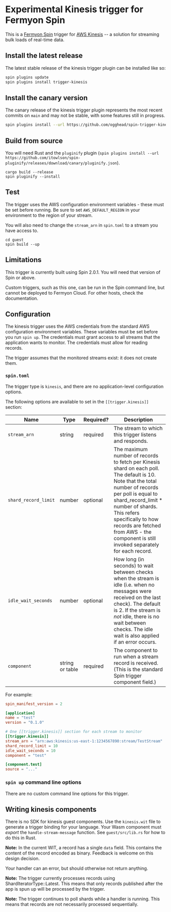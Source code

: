 # Experimental Kinesis trigger for Fermyon Spin

This is a [Fermyon Spin](https://www.fermyon.com/spin) trigger for [AWS Kinesis](https://docs.aws.amazon.com/streams/latest/dev/introduction.html) -- a solution for streaming bulk loads of real-time data.

## Install the latest release

The latest stable release of the kinesis trigger plugin can be installed like so:

```sh
spin plugins update
spin plugins install trigger-kinesis
```

## Install the canary version

The canary release of the kinesis trigger plugin represents the most recent commits on `main` and may not be stable, with some features still in progress.

```sh
spin plugins install --url https://github.com/ogghead/spin-trigger-kinesis/releases/download/canary/trigger-kinesis.json
```

## Build from source

You will need Rust and the `pluginify` plugin (`spin plugins install --url https://github.com/itowlson/spin-pluginify/releases/download/canary/pluginify.json`).

```
cargo build --release
spin pluginify --install
```

## Test

The trigger uses the AWS configuration environment variables - these must be set before running.
Be sure to set `AWS_DEFAULT_REGION` in your environment to the region of your stream.

You will also need to change the `stream_arn` in `spin.toml` to a stream you have access to.

```
cd guest
spin build --up
```

## Limitations

This trigger is currently built using Spin 2.0.1. You will need that version of Spin or above.

Custom triggers, such as this one, can be run in the Spin command line, but cannot be deployed to Fermyon Cloud.  For other hosts, check the documentation.

## Configuration

The kinesis trigger uses the AWS credentials from the standard AWS configuration environment variables.  These variables must be set before you run `spin up`.  The credentials must grant access to all streams that the application wants to monitor.  The credentials must allow for reading records.

The trigger assumes that the monitored streams exist: it does not create them.

### `spin.toml`

The trigger type is `kinesis`, and there are no application-level configuration options.

The following options are available to set in the `[[trigger.kinesis]]` section:

| Name                  | Type             | Required? | Description |
|-----------------------|------------------|-----------|-------------|
| `stream_arn`          | string           | required | The stream to which this trigger listens and responds. |
| `shard_record_limit`        | number           | optional | The maximum number of records to fetch per Kinesis shard on each poll. The default is 10. Note that the total number of records per poll is equal to shard_record_limit * number of shards. This refers specifically to how records are fetched from AWS - the component is still invoked separately for each record. |
| `idle_wait_seconds`   | number           | optional | How long (in seconds) to wait between checks when the stream is idle (i.e. when no messages were received on the last check). The default is 2. If the stream is _not_ idle, there is no wait between checks. The idle wait is also applied if an error occurs. |
| `component`           | string or table  | required | The component to run when a stream record is received. (This is the standard Spin trigger component field.) |

For example:

```toml
spin_manifest_version = 2

[application]
name = "test"
version = "0.1.0"

# One [[trigger.kinesis]] section for each stream to monitor
[[trigger.kinesis]]
stream_arn = "arn:aws:kinesis:us-east-1:1234567890:stream/TestStream"
shard_record_limit = 10
idle_wait_seconds = 10
component = "test"

[component.test]
source = "..."
```

### `spin up` command line options

There are no custom command line options for this trigger.

## Writing kinesis components

There is no SDK for kinesis guest components.  Use the `kinesis.wit` file to generate a trigger binding for your language.  Your Wasm component must _export_ the `handle-stream-message` function.  See `guest/src/lib.rs`  for how to do this in Rust.

**Note:** In the current WIT, a record has a single `data` field. This contains the content of the record encoded as binary. Feedback is welcome on this design decision.

Your handler can an error, but should otherwise not return anything.

**Note:** The trigger currently processes records using ShardIteratorType::Latest. This means that only records published after the app is spun up will be processed by the trigger.

**Note:** The trigger continues to poll shards while a handler is running. This means that records are not necessarily processed sequentially.
